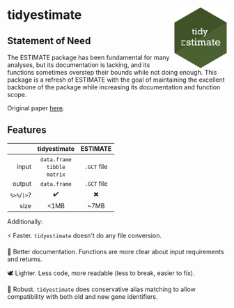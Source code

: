 # tidyestimate <img src='man/figures/logo.png' align="right" height="139" />

## Statement of Need

The ESTIMATE package has been fundamental for many analyses, but its documentation is lacking, and its functions sometimes overstep their bounds while not doing enough. This package is a refresh of ESTIMATE with the goal of maintaining the excellent backbone of the package while increasing its documentation and function scope.

Original paper [here](https://www.nature.com/articles/ncomms3612).

## Features

|            |          tidyestimate|   ESTIMATE|
|-----------:|:--------------------:|:---------:|
|       input|`data.frame`<br />`tibble`<br />`matrix`|`.GCT` file|
|      output|          `data.frame`|`.GCT` file|
|`%>%`/`\|>`?|                    ✔️|         ✖️|
|        size|                  <1MB|        ~7MB|

Additionally:

⚡ Faster. `tidyestimate` doesn't do any file conversion.

📝 Better documentation. Functions are more clear about input requirements and returns.

🕊️ Lighter. Less code, more readable (less to break, easier to fix).

💪 Robust. `tidyestimate` does conservative alias matching to allow compatibility with both old and new gene identifiers.
